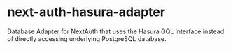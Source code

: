 # next-auth-hasura-adapter
Database Adapter for NextAuth that uses the Hasura GQL interface instead of directly accessing underlying PostgreSQL database.

